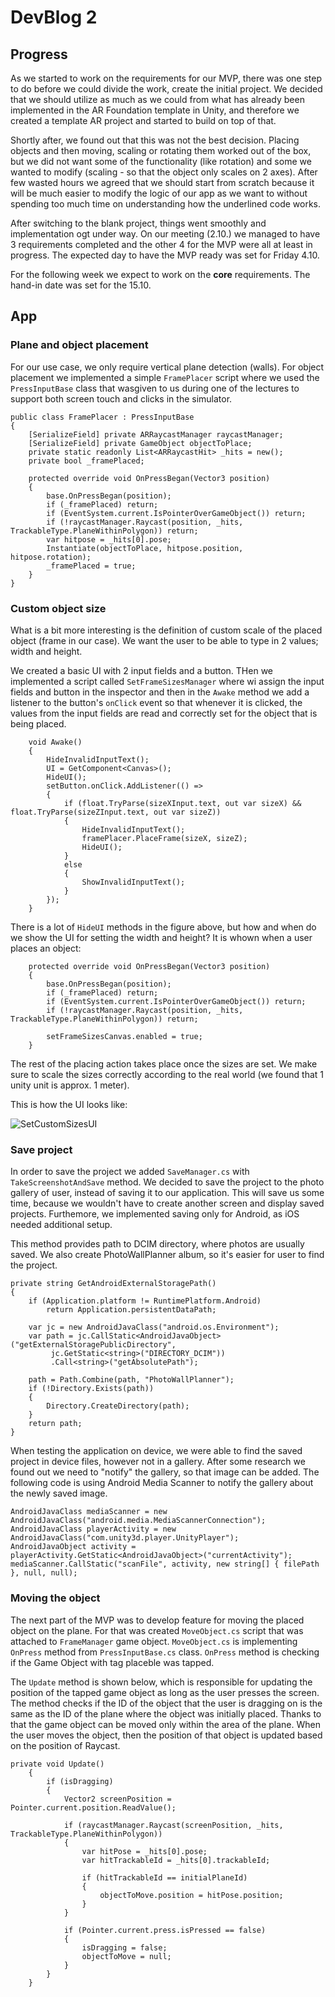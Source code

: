 
# DevBlog 2

## Progress

As we started to work on the requirements for our MVP, there was one step to do before we could divide the work, create the initial project. We decided that we should utilize as much as we could from what has already been implemented in the AR Foundation template in Unity, and therefore we created a template AR project and started to build on top of that.

Shortly after, we found out that this was not the best decision. Placing objects and then moving, scaling or rotating them worked out of the box, but we did not want some of the functionality (like rotation) and some we wanted to modify (scaling - so that the object only scales on 2 axes). After few wasted hours we agreed that we should start from scratch because it will be much easier to modify the logic of our app as we want to without spending too much time on understanding how the underlined code works.

After switching to the blank project, things went smoothly and implementation ogt under way. On our meeting (2.10.) we managed to have 3 requirements completed and the other 4 for the MVP were all at least in progress. The expected day to have the MVP ready was set for Friday 4.10.

For the following week we expect to work on the **core** requirements. The hand-in date was set for the 15.10.

## App

### Plane and object placement

For our use case, we only require vertical plane detection (walls). For object placement we implemented a simple `FramePlacer` script where we used the `PressInputBase` class that wasgiven to us during one of the lectures to support both screen touch and clicks in the simulator.

```
public class FramePlacer : PressInputBase
{
    [SerializeField] private ARRaycastManager raycastManager;
    [SerializeField] private GameObject objectToPlace;
    private static readonly List<ARRaycastHit> _hits = new();
    private bool _framePlaced;

    protected override void OnPressBegan(Vector3 position)
    {
        base.OnPressBegan(position);
        if (_framePlaced) return;
        if (EventSystem.current.IsPointerOverGameObject()) return;
        if (!raycastManager.Raycast(position, _hits, TrackableType.PlaneWithinPolygon)) return;
        var hitpose = _hits[0].pose;
        Instantiate(objectToPlace, hitpose.position, hitpose.rotation);
        _framePlaced = true;
    }
}
```


### Custom object size

What is a bit more interesting is the definition of custom scale of the placed object (frame in our case). We want the user to be able to type in 2 values; width and height.

We created a basic UI with 2 input fields and a button. THen we implemented a script called `SetFrameSizesManager` where wi assign the input fields and button in the inspector and then in the `Awake` method we add a listener to the button's `onClick` event so that whenever it is clicked, the values from the input fields are read and correctly set for the object that is being placed.

```
    void Awake()
    {
        HideInvalidInputText();
        UI = GetComponent<Canvas>();
        HideUI();
        setButton.onClick.AddListener(() =>
        {
            if (float.TryParse(sizeXInput.text, out var sizeX) && float.TryParse(sizeZInput.text, out var sizeZ))
            {
                HideInvalidInputText();
                framePlacer.PlaceFrame(sizeX, sizeZ);
                HideUI();
            }
            else
            {
                ShowInvalidInputText();
            }
        });
    }
```

There is a lot of `HideUI` methods in the figure above, but how and when do we show the UI for setting the width and height? It is whown when a user places an object:

```
    protected override void OnPressBegan(Vector3 position)
    {
        base.OnPressBegan(position);
        if (_framePlaced) return;
        if (EventSystem.current.IsPointerOverGameObject()) return;
        if (!raycastManager.Raycast(position, _hits, TrackableType.PlaneWithinPolygon)) return;

        setFrameSizesCanvas.enabled = true;
    }
```

The rest of the placing action takes place once the sizes are set. We make sure to scale the sizes correctly according to the real world (we found that 1 unity unit is approx. 1 meter).

This is how the UI looks like: 


![SetCustomSizesUI](images/image.png)

### Save project
In order to save the project we added `SaveManager.cs` with `TakeScreenshotAndSave` method. We decided to save the project to the photo gallery of user, instead of saving it to our application. This will save us some time, because we wouldn't have to create another screen and display saved projects. Furthemore, we implemented saving only for Android, as iOS needed additional setup. 

This method provides path to DCIM directory, where photos are usually saved. We also create PhotoWallPlanner album, so it's easier for user to find the project.
``` 
private string GetAndroidExternalStoragePath()
{
    if (Application.platform != RuntimePlatform.Android)
        return Application.persistentDataPath;

    var jc = new AndroidJavaClass("android.os.Environment");
    var path = jc.CallStatic<AndroidJavaObject>("getExternalStoragePublicDirectory",
         jc.GetStatic<string>("DIRECTORY_DCIM"))
         .Call<string>("getAbsolutePath");

    path = Path.Combine(path, "PhotoWallPlanner");
    if (!Directory.Exists(path))
    {
        Directory.CreateDirectory(path);
    }
    return path;
}
``` 
When testing the application on device, we were able to find the saved project in device files, however not in a gallery. After some research we found out we need to "notify" the gallery, so that image can be added. The following code is using Android Media Scanner to notify the gallery about the newly saved image.
```
AndroidJavaClass mediaScanner = new AndroidJavaClass("android.media.MediaScannerConnection");
AndroidJavaClass playerActivity = new AndroidJavaClass("com.unity3d.player.UnityPlayer");
AndroidJavaObject activity = playerActivity.GetStatic<AndroidJavaObject>("currentActivity");
mediaScanner.CallStatic("scanFile", activity, new string[] { filePath }, null, null);
``` 
### Moving the object
The next part of the MVP was to develop feature for moving the placed object on the plane. For that was created `MoveObject.cs` script that was attached to `FrameManager` game object. `MoveObject.cs` is implementing `OnPress` method from `PressInputBase.cs` class. `OnPress` method is checking if the Game Object with tag placeble was tapped.

The `Update` method is shown below, which is responsible for updating the position of the tapped game object as long as the user presses the screen. The method checks if the ID of the object that the user is dragging on is the same as the ID of the plane where the object was initially placed. Thanks to that the game object can be moved only within the area of the plane. When the user moves the object, then the position of that object is updated based on the position of Raycast.
```
private void Update()
    {
        if (isDragging)
        {
            Vector2 screenPosition = Pointer.current.position.ReadValue();

            if (raycastManager.Raycast(screenPosition, _hits, TrackableType.PlaneWithinPolygon))
            {
                var hitPose = _hits[0].pose;
                var hitTrackableId = _hits[0].trackableId;

                if (hitTrackableId == initialPlaneId)
                {
                    objectToMove.position = hitPose.position;  
                }
            }

            if (Pointer.current.press.isPressed == false)
            {
                isDragging = false;
                objectToMove = null;
            }
        }
    }
```

